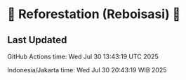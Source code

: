 
# 🌳 Reforestation (Reboisasi) 🌲

## Last Updated

GitHub Actions time: Wed Jul 30 13:43:19 UTC 2025

Indonesia/Jakarta time: Wed Jul 30 20:43:19 WIB 2025

